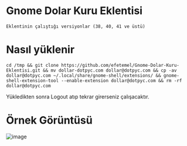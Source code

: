 # Gnome Dolar Kuru Eklentisi
```
Eklentinin çalıştığı versiyonlar (38, 40, 41 ve üstü)
```

# Nasıl yüklenir
```
cd /tmp && git clone https://github.com/efetemel/Gnome-Dolar-Kuru-Eklentisi.git && mv dollar-dotpyc.com dollar@dotpyc.com && cp -av dollar@dotpyc.com ~/.local/share/gnome-shell/extensions/ && gnome-shell-extension-tool --enable-extension dollar@dotpyc.com && rm -rf dollar@dotpyc.com
```
Yükledikten sonra Logout atıp tekrar girerseniz çalışacaktır.

# Örnek Görüntüsü
![image](https://user-images.githubusercontent.com/57331815/139193026-c7a321e5-0ba2-45e4-85dc-d1924045f43a.png)

